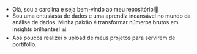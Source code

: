 - Olá, sou a carolina e seja bem-vindo ao meu repositório!👋 
- Sou uma entusiasta de dados e uma aprendiz incansável no mundo da análise de dados. Minha paixão é transformar números brutos em insights brilhantes! 📊
- Aos poucos realizei o upload de meus projetos para servirem de portifólio.
  
<!---
wCarolina/wCarolina is a ✨ special ✨ repository because its `README.md` (this file) appears on your GitHub profile.
You can click the Preview link to take a look at your changes.
--->
